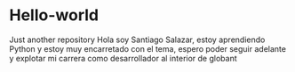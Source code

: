 # Hello-world
Just another repository
Hola soy Santiago Salazar, estoy aprendiendo Python y estoy muy encarretado con el tema, espero poder
seguir adelante y explotar mi carrera como desarrollador al interior de globant
